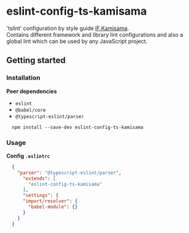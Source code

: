 # eslint-config-ts-kamisama

'tslint' configuration by style guide [IF.Kamisama](https://github.com/furdzik/IF.Kamisama).  
Contains different framework and library lint configurations and also a global lint which can be used by any JavaScript project.

## Getting started

### Installation

**Peer dependencies**
- `eslint`
- `@babel/core`
- `@typescript-eslint/parser`

```
  npm install --save-dev eslint-config-ts-kamisama
```

### Usage

**Config `.eslintrc`**

```json
  {
    "parser": "@typescript-eslint/parser",
      "extends": [
        "eslint-config-ts-kamisama"
      ],
      "settings": {
      "import/resolver": {
        "babel-module": {}
      }
    }
  }
```
